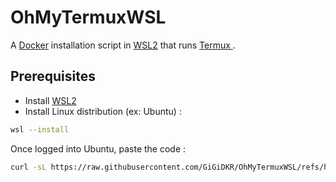 # OhMyTermuxWSL

A [Docker](https://www.docker.com/) installation script in [WSL2](https://learn.microsoft.com/en-us/windows/wsl/about) that runs [Termux ](https://termux.dev/en/).

## Prerequisites

- Install [WSL2](https://learn.microsoft.com/en-us/windows/wsl/install-manual)
- Install Linux distribution (ex: Ubuntu) :
```bash
wsl --install
```
Once logged into Ubuntu, paste the code :
```bash
curl -sL https://raw.githubusercontent.com/GiGiDKR/OhMyTermuxWSL/refs/heads/1.0.0/install.sh -o install.sh && chmod +x install.sh && ./install.sh
```
